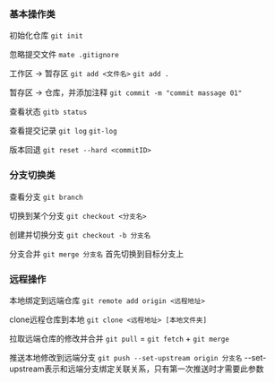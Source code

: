 ### 基本操作类
初始化仓库
`git init`

忽略提交文件
`mate .gitignore`

工作区 -> 暂存区 
`git add <文件名>`
`git add .`

暂存区 -> 仓库，并添加注释 
`git commit -m "commit massage 01"`

查看状态
`gitb status`

查看提交记录
`git log` 
`git-log`

版本回退
`git reset --hard <commitID>`

### 分支切换类
查看分支
`git branch`

切换到某个分支
`git checkout <分支名>`

创建并切换分支
`git checkout -b 分支名`

分支合并
`git merge 分支名`
	首先切换到目标分支上

### 远程操作
本地绑定到远端仓库
`git remote add origin <远程地址>`

clone远程仓库到本地
`git clone <远程地址> [本地文件夹]`

拉取远端仓库的修改并合并
`git pull` = `git fetch` + `git merge`

推送本地修改到远端分支
`git push --set-upstream origin 分支名`
		--set-upstream表示和远端分支绑定关联关系，只有第一次推送时才需要此参数




